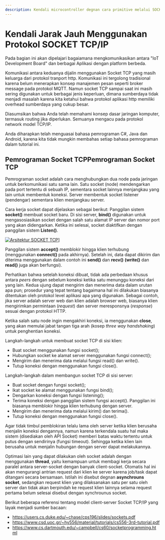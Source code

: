 ```yaml
---
description: Kendali microcontroller degnan cara primitive melalui SOCKET
---
```


# Kendali Jarak Jauh Menggunakan Protokol SOCKET TCP/IP

Pada bagian ini akan dipelajari bagaiamana mengkomunikasikan antara "IoT Development Board" dan berbagai Aplikasi dengan platform berbeda.

Komunikasi antara keduanya dijalin menggunakan Socket TCP yang masih keluarga dari protokol tranport http. Komunikasi ini tergolong tradisional karena belum menerapkan konsep manajemen pesan seperti broker message pada protokol MQTT. Namun socket TCP sampai saat ini masih sering digunakan untuk berbagai jenis keperluan, dimana sumberdaya tidak menjadi masalah karena kita ketahui bahwa protokol aplikasi http memiliki overhead sumberdaya yang cukup besar.

Diasumsikan bahwa Anda telah memahami konsep dasar jaringan komputer, termasuk routing jika diperlukan. Semuanya mengacu pada protokol network model TCP/IP.

Anda diharapkan telah menguasai bahasa pemrograman C#, Java dan Android, karena kita tidak mungkin membahas setiap bahasa pemrograman dalam tutorial ini.

## Pemrograman Socket TCPPemrograman Socket TCP
Pemrograman socket adalah cara menghubungkan dua node pada jaringan untuk berkomunikasi satu sama lain. Satu socket (node) mendengarkan pada port tertentu di sebuah IP, sementara socket lainnya menjangkau yang lain untuk membentuk koneksi. Server membentuk socket listener (pendengar) sementara klien menjangkau server.

Cara kerja socket dapat dijelaskan sebagai berikut: Panggilan sistem **socket()** membuat socket baru. Di sisi server, **bind()** digunakan untuk mengasosiasikan socket dengan salah satu alamat IP server dan nomor port yang akan didengarkan. Ketika ini selesai, socket diaktifkan dengan panggilan sistem **Listen()**.

[![Arsitektur SOCKET TCP](https://www.it.uu.se/education/course/homepage/dsp/vt19/images/module-2/tcp-socket.png)](https://www.it.uu.se/education/course/homepage/dsp/vt19/images/module-2/tcp-socket.png "Arsitektur SOCKET TCP")]

Panggilan sistem **accept()** memblokir hingga klien terhubung (menggunakan **connect()** pada akhirnya). Setelah ini, data dapat dikirim dan diterima menggunakan dalam contoh ini **send()** dan **recv()** **(write()** dan **read()** juga akan berfungsi).

Perhatikan bahwa setelah koneksi dibuat, tidak ada perbedaan khusus antara *peers* dengan sebelum koneksi ketika satu menunggu koneksi dari yang lain. Kedua ujung dapat mengirim dan menerima data dalam urutan apa pun; prosedur yang tepat tentang bagaimana hal ini dilakukan biasanya ditentukan oleh protokol level aplikasi apa yang digunakan. Sebagai contoh, jika server adalah server web dan klien adalah browser web, biasanya klien mengirimkan permintaan (*request*) dan server meresponsnya (*response*) sesuai dengan protokol HTTP.

Ketika salah satu node ingin mengakhiri koneksi, ia menggunakan **close**, yang akan memulai jabat tangan tiga arah (kosep *three way handshaking*) untuk penghentian koneksi.

Langkah-langkah untuk membuat socket TCP di sisi klien:
- Buat socket menggunakan fungsi socket();
- Hubungkan socket ke alamat server menggunakan fungsi connect();
- Mengirim dan menerima data melalui fungsi read() dan write().
- Tutup koneksi dengan menggunakan fungsi close().

Langkah-langkah dalam membangun socket TCP di sisi server:
- Buat socket dengan fungsi socket();
- Ikat socket ke alamat menggunakan fungsi bind();
- Dengarkan koneksi dengan fungsi listening();
- Terima koneksi dengan panggilan sistem fungsi accept(). Panggilan ini biasanya memblokir hingga klien terhubung dengan server.
- Mengirim dan menerima data melalui kirim() dan terima().
- Tutup koneksi dengan menggunakan fungsi close().

Agar tidak timbul pemblokiran telalu lama oleh server ketika klien berusaha menjalin koneksi dengannya, namun karena terkendala suatu hal maka sistem (disediakan oleh API Socket) memberi batas waktu tertentu untuk putus dengan sendirinya (fungsi timeout).  Sehingga ketika klien lain berusaha untuk menjalin hubungan dengan server dapat melakukannya.

Optimasi lain yang dapat dilakukan oleh socket adalah dengan menggunakan **thread**, yaitu kemampuan untuk membagi kerja secara paralel antara server-socket dengan banyak client-socket. Otomatis hal ini akan mengurangi antrian request dari klien ke server karena job/task dapat ditangani secara bersamaan. Istilah ini disebut degnan **asynchrouns socket**, sedangkan request klien yang dilaksanakan satu per satu oleh server dan tidak akan berpindah ke request klien lainnya selama request pertama belum selesai disebut dengan synchrounus socket.

Berikut beberapa referensi tentang model client-server Socket TCP/IP yang layak menjadi sumber bacaan:
- https://users.cs.duke.edu/~chase/cps196/slides/sockets.pdf
- https://www.csd.uoc.gr/~hy556/material/tutorials/cs556-3rd-tutorial.pdf
- https://www.cs.dartmouth.edu/~campbell/cs60/socketprogramming.html

